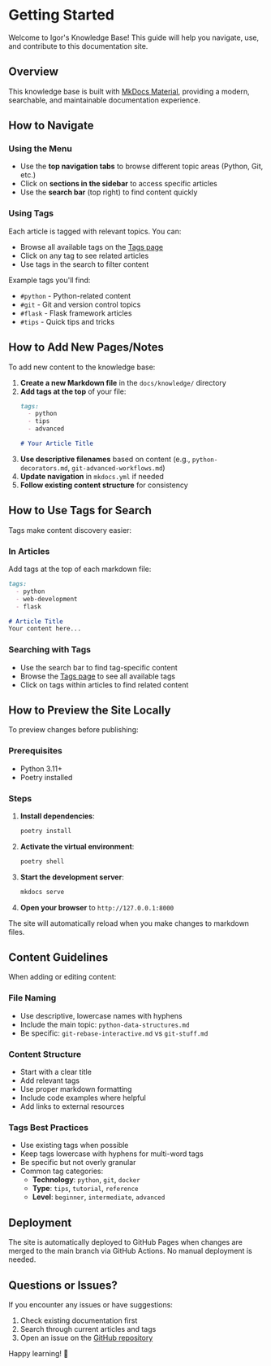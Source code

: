 # Getting Started

Welcome to Igor's Knowledge Base! This guide will help you navigate, use, and contribute to this documentation site.

## Overview

This knowledge base is built with [MkDocs Material](https://squidfunk.github.io/mkdocs-material/), providing a modern, searchable, and maintainable documentation experience.

## How to Navigate

### Using the Menu
- Use the **top navigation tabs** to browse different topic areas (Python, Git, etc.)
- Click on **sections in the sidebar** to access specific articles
- Use the **search bar** (top right) to find content quickly

### Using Tags
Each article is tagged with relevant topics. You can:

- Browse all available tags on the [Tags page](tags.md)
- Click on any tag to see related articles
- Use tags in the search to filter content

Example tags you'll find:
- `#python` - Python-related content
- `#git` - Git and version control topics
- `#flask` - Flask framework articles
- `#tips` - Quick tips and tricks

## How to Add New Pages/Notes

To add new content to the knowledge base:

1. **Create a new Markdown file** in the `docs/knowledge/` directory
2. **Add tags at the top** of your file:
   ```markdown
   tags:
     - python
     - tips
     - advanced
   
   # Your Article Title
   ```
3. **Use descriptive filenames** based on content (e.g., `python-decorators.md`, `git-advanced-workflows.md`)
4. **Update navigation** in `mkdocs.yml` if needed
5. **Follow existing content structure** for consistency

## How to Use Tags for Search

Tags make content discovery easier:

### In Articles
Add tags at the top of each markdown file:
```markdown
tags:
  - python
  - web-development
  - flask

# Article Title
Your content here...
```

### Searching with Tags
- Use the search bar to find tag-specific content
- Browse the [Tags page](tags.md) to see all available tags
- Click on tags within articles to find related content

## How to Preview the Site Locally

To preview changes before publishing:

### Prerequisites
- Python 3.11+
- Poetry installed

### Steps
1. **Install dependencies**:
   ```bash
   poetry install
   ```

2. **Activate the virtual environment**:
   ```bash
   poetry shell
   ```

3. **Start the development server**:
   ```bash
   mkdocs serve
   ```

4. **Open your browser** to `http://127.0.0.1:8000`

The site will automatically reload when you make changes to markdown files.

## Content Guidelines

When adding or editing content:

### File Naming
- Use descriptive, lowercase names with hyphens
- Include the main topic: `python-data-structures.md`
- Be specific: `git-rebase-interactive.md` vs `git-stuff.md`

### Content Structure
- Start with a clear title
- Add relevant tags
- Use proper markdown formatting
- Include code examples where helpful
- Add links to external resources

### Tags Best Practices
- Use existing tags when possible
- Keep tags lowercase with hyphens for multi-word tags
- Be specific but not overly granular
- Common tag categories:
  - **Technology**: `python`, `git`, `docker`
  - **Type**: `tips`, `tutorial`, `reference`
  - **Level**: `beginner`, `intermediate`, `advanced`

## Deployment

The site is automatically deployed to GitHub Pages when changes are merged to the main branch via GitHub Actions. No manual deployment is needed.

## Questions or Issues?

If you encounter any issues or have suggestions:

1. Check existing documentation first
2. Search through current articles and tags
3. Open an issue on the [GitHub repository](https://github.com/igormcsouza/knowledge-base)

Happy learning! 🚀